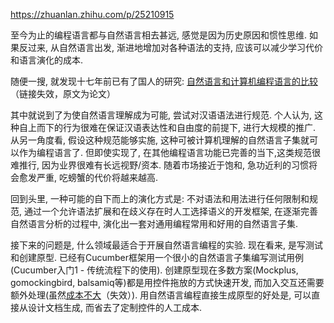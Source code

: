 https://zhuanlan.zhihu.com/p/25210915

至今为止的编程语言都与自然语言相去甚远, 感觉是因为历史原因和惯性思维. 如果反过来, 从自然语言出发, 渐进地增加对各种语法的支持, 应该可以减少学习代价和语言演化的成本.

随便一搜, 就发现十七年前已有了国人的研究: [自然语言和计算机编程语言的比较](https://blog.csdn.net/mentat/article/details/27838) （链接失效，原文为论文）

其中就说到了为使自然语言理解成为可能, 尝试对汉语语法进行规范. 个人认为, 这种自上而下的行为很难在保证汉语表达性和自由度的前提下, 进行大规模的推广. 从另一角度看, 假设这种规范能够实施, 这种可被计算机理解的自然语言子集就可以作为编程语言了. 但即使实现了, 在其他编程语言功能已完善的当下,这类规范很难推行, 因为业界很难有长远视野/资本. 随着市场接近于饱和, 急功近利的习惯将会愈发严重, 吃螃蟹的代价将越来越高.

回到头里, 一种可能的自下而上的演化方式是: 不对语法和用法进行任何限制和规范, 通过一个允许语法扩展和在歧义存在时人工选择语义的开发框架, 在逐渐完善自然语言分析的过程中, 演化出一套对通用编程常用和好用的自然语言子集.

接下来的问题是, 什么领域最适合于开展自然语言编程的实验. 现在看来, 是写测试和创建原型. 已经有Cucumber框架用一个很小的自然语言子集编写测试用例(Cucumber入门1 - 传统流程下的使用). 创建原型现在多数方案(Mockplus, gomockingbird, balsamiq等)都是用控件拖放的方式快速开发, 而加入交互还需要额外处理(虽然[成本不大](https://my.oschina.net/u/2008098/blog/780549)（失效）). 用自然语言编程直接生成原型的好处是, 可以直接从设计文档生成, 而省去了定制控件的人工成本.
